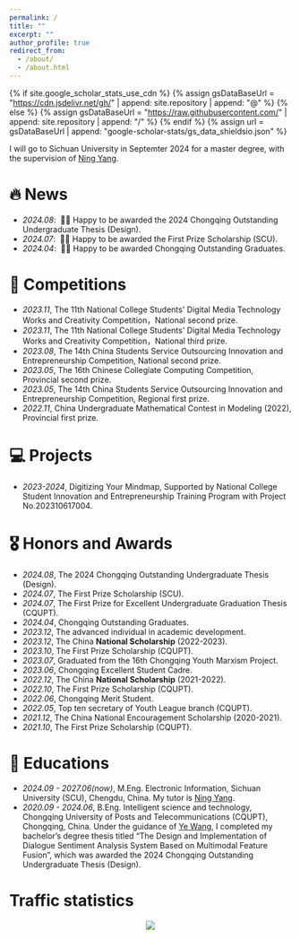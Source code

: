 ```yaml
---
permalink: /
title: ""
excerpt: ""
author_profile: true
redirect_from: 
  - /about/
  - /about.html
---
```


{% if site.google_scholar_stats_use_cdn %}
{% assign gsDataBaseUrl = "https://cdn.jsdelivr.net/gh/" | append: site.repository | append: "@" %}
{% else %}
{% assign gsDataBaseUrl = "https://raw.githubusercontent.com/" | append: site.repository | append: "/" %}
{% endif %}
{% assign url = gsDataBaseUrl | append: "google-scholar-stats/gs_data_shieldsio.json" %}

<span class='anchor' id='about-me'></span>

I will go to Sichuan University in Septemter 2024 for a master degree, with the supervision of [Ning Yang](https://yneversky.github.io/).


# 🔥 News
- *2024.08*: &nbsp;🎉🎉 Happy to be awarded the 2024 Chongqing Outstanding Undergraduate Thesis (Design).
- *2024.07*: &nbsp;🎉🎉 Happy to be awarded the First Prize Scholarship (SCU).
- *2024.04*: &nbsp;🎉🎉 Happy to be awarded Chongqing Outstanding Graduates. 

 
# 📝 Competitions 
- *2023.11*, The 11th National College Students' Digital Media Technology Works and Creativity Competition，National second prize.
- *2023.11*, The 11th National College Students' Digital Media Technology Works and Creativity Competition，National third prize.
- *2023.08*, The 14th China Students Service Outsourcing Innovation and Entrepreneurship Competition, National second prize.
- *2023.05*, The 16th Chinese Collegiate Computing Competition, Provincial second prize.
- *2023.05*, The 14th China Students Service Outsourcing Innovation and Entrepreneurship Competition, Regional first prize.
- *2022.11*, China Undergraduate Mathematical Contest in Modeling (2022), Provincial first prize.

# 💻 Projects
- *2023-2024*, Digitizing Your Mindmap, Supported by National College Student Innovation and Entrepreneurship Training Program with Project No.202310617004.

# 🎖 Honors and Awards
- *2024.08*, The 2024 Chongqing Outstanding Undergraduate Thesis (Design).
- *2024.07*, The First Prize Scholarship (SCU).
- *2024.07*, The First Prize for Excellent Undergraduate Graduation Thesis (CQUPT).
- *2024.04*, Chongqing Outstanding Graduates.
- *2023.12*, The advanced individual in academic development.
- *2023.12*, The China **National Scholarship** (2022-2023).
- *2023.10*, The First Prize Scholarship (CQUPT).
- *2023.07*, Graduated from the 16th Chongqing Youth Marxism Project.
- *2023.06*, Chongqing Excellent Student Cadre.
- *2022.12*, The China **National Scholarship** (2021-2022).
- *2022.10*, The First Prize Scholarship (CQUPT).
- *2022.06*, Chongqing Merit Student.
- *2022.05*, Top ten secretary of Youth League branch (CQUPT).
- *2021.12*, The China National Encouragement Scholarship (2020-2021).
- *2021.10*, The First Prize Scholarship (CQUPT).



# 📖 Educations
- *2024.09 - 2027.06(now)*, M.Eng. Electronic Information, Sichuan University (SCU), Chengdu, China. My tutor is [Ning Yang](https://yneversky.github.io/).
- *2020.09 - 2024.06*, B.Eng. Intelligent science and technology, Chongqing University of Posts and Telecommunications (CQUPT), Chongqing, China.  Under the guidance of [Ye Wang](https://wangye0523.github.io/), I completed my bachelor’s degree thesis titled “The Design and Implementation of Dialogue Sentiment Analysis System Based on Multimodal Feature Fusion”, which was awarded the 2024 Chongqing Outstanding Undergraduate Thesis (Design).


<!--

# 💬 Invited Talks
- *2021.06*, Lorem ipsum dolor sit amet, consectetur adipiscing elit. Vivamus ornare aliquet ipsum, ac tempus justo dapibus sit amet. 
- *2021.03*, Lorem ipsum dolor sit amet, consectetur adipiscing elit. Vivamus ornare aliquet ipsum, ac tempus justo dapibus sit amet.  \| [\[video\]](https://github.com/)

# 💻 Internships
- *2019.05 - 2020.02*, [Lorem](https://github.com/), China.
-->

# Traffic statistics
<div align=center><a href='https://clustrmaps.com/site/1bxpc'  title='Visit tracker'><img src='//clustrmaps.com/map_v2.png?cl=96bfd7&w=a&t=n&d=RkKj3tHK4P8QoPYq7dew8DX87K1aZDrq3LlaQ2bm80Y&co=ffffff&ct=ffffff'/></a>
<!--注释掉了
<script type="text/javascript" src="//rf.revolvermaps.com/0/0/8.js?i=5rlpmlmwfoq&amp;m=0&amp;c=ff0000&amp;cr1=ffffff&amp;f=arial&amp;l=0&amp;s=256" async="async"></script>
-->
